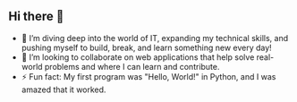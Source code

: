 ## Hi there 👋

- 🔭 I’m diving deep into the world of IT, expanding my technical skills, and pushing myself to build, break, and learn something new every day!
- 👯 I’m looking to collaborate on web applications that help solve real-world problems and where I can learn and contribute.
- ⚡ Fun fact: My first program was "Hello, World!" in Python, and I was amazed that it worked.

<!--
**ilona22002/ilona22002** is a ✨ _special_ ✨ repository because its `README.md` (this file) appears on your GitHub profile.

Here are some ideas to get you started:

- 🔭 I’m currently working on ...
- 🌱 I’m currently learning ...
- 👯 I’m looking to collaborate on ...
- 🤔 I’m looking for help with ...
- 💬 Ask me about ...
- 📫 How to reach me: ...
- 😄 Pronouns: ...
- ⚡ Fun fact: ...
-->
